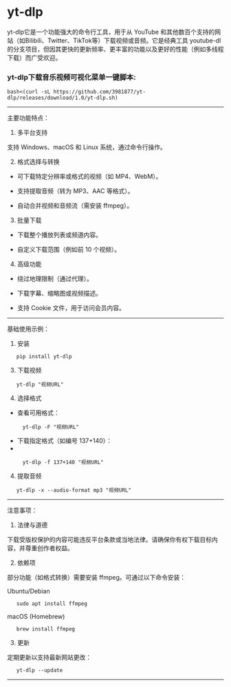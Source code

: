 # yt-dlp
yt-dlp它是一个功能强大的命令行工具，用于从 YouTube 和其他数百个支持的网站（如Bilibili、Twitter、TikTok等）下载视频或音频。它是经典工具 youtube-dl 的分支项目，但因其更快的更新频率、更丰富的功能以及更好的性能（例如多线程下载）而广受欢迎。

### yt-dlp下载音乐视频可视化菜单一键脚本:

```
bash<(curl -sL https://github.com/3981877/yt-dlp/releases/download/1.0/yt-dlp.sh)
```

---

主要功能特点：

1. 多平台支持

支持 Windows、macOS 和 Linux 系统，通过命令行操作。

2. 格式选择与转换

- 可下载特定分辨率或格式的视频（如 MP4、WebM）。

- 支持提取音频（转为 MP3、AAC 等格式）。

- 自动合并视频和音频流（需安装 ffmpeg）。

3. 批量下载

- 下载整个播放列表或频道内容。

- 自定义下载范围（例如前 10 个视频）。

4. 高级功能

- 绕过地理限制（通过代理）。

- 下载字幕、缩略图或视频描述。

- 支持 Cookie 文件，用于访问会员内容。

---

基础使用示例：

1. 安装
```
   pip install yt-dlp
   ```
3. 下载视频
```
   yt-dlp "视频URL"
   ```
4. 选择格式

- 查看可用格式：
  
```
     yt-dlp -F "视频URL"
  ```
- 下载指定格式（如编号 137+140）：
- 
```
     yt-dlp -f 137+140 "视频URL"
```
4. 提取音频
```
   yt-dlp -x --audio-format mp3 "视频URL"
```
---

注意事项：

1. 法律与道德

下载受版权保护的内容可能违反平台条款或当地法律。请确保你有权下载目标内容，并尊重创作者权益。

2. 依赖项

部分功能（如格式转换）需要安装 ffmpeg。可通过以下命令安装：

Ubuntu/Debian

```
   sudo apt install ffmpeg
   ```
macOS (Homebrew)
```
   brew install ffmpeg
```
3. 更新

定期更新以支持最新网站更改：

```
   yt-dlp --update
```
---
